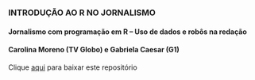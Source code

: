 ### INTRODUÇÃO AO R NO JORNALISMO 
#### Jornalismo com programação em R – Uso de dados e robôs na redação
#### Carolina Moreno (TV Globo) e Gabriela Caesar (G1) 

Clique [aqui](https://github.com/anacarolinamoreno/Curso-R-Globo/archive/refs/heads/master.zip) para baixar este repositório
